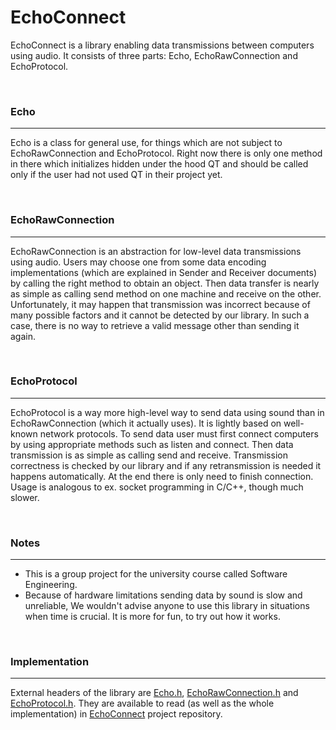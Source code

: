 # EchoConnect

EchoConnect is a library enabling data transmissions between computers using audio. It consists of three parts: Echo, EchoRawConnection and EchoProtocol.



<br>

### Echo

- - -


Echo is a class for general use, for things which are not subject to EchoRawConnection and EchoProtocol. Right now there is only one method in there which initializes hidden under the hood QT and should be called only if the user had not used QT in their project yet.




<br>

### EchoRawConnection

- - -

EchoRawConnection is an abstraction for low-level data transmissions using audio. Users may choose one from some data encoding implementations (which are explained in Sender and Receiver documents) by calling the right method to obtain an object. Then data transfer is nearly as simple as calling send method on one machine and receive on the other. Unfortunately, it may happen that transmission was incorrect because of many possible factors and it cannot be detected by our library. In such a case, there is no way to retrieve a valid message other than sending it again.





<br>

### EchoProtocol

- - -

EchoProtocol is a way more high-level way to send data using sound than in EchoRawConnection (which it actually uses). It is lightly based on well-known network protocols. To send data user must first connect computers by using appropriate methods such as listen and connect. Then data transmission is as simple as calling send and receive. Transmission correctness is checked by our library and if any retransmission is needed it happens automatically. At the end there is only need to finish connection. Usage is analogous to ex. socket programming in C/C++, though much slower.




<br>

### Notes

- - -

- This is a group project for the university course called Software Engineering.
- Because of hardware limitations sending data by sound is slow and unreliable, We wouldn't advise anyone to use this library in situations when time is crucial. It is more for fun, to try out how it works.




<br>

### Implementation

- - -

External headers of the library are [Echo.h](https://github.com/Lorak-mmk/EchoConnect/blob/master/libecho/include/Echo.h), [EchoRawConnection.h](https://github.com/Lorak-mmk/EchoConnect/blob/master/libecho/include/EchoRawConnection.h) and [EchoProtocol.h](https://github.com/Lorak-mmk/EchoConnect/blob/master/libecho/include/EchoProtocol.h). They are available to read (as well as the whole implementation) in [EchoConnect](https://github.com/Lorak-mmk/EchoConnect) project repository.

